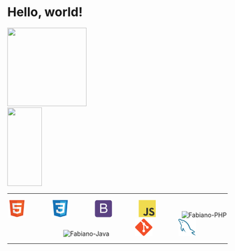 # Hello, world!
<div>
    <img height="180em" width="60%" src="https://github-readme-stats.vercel.app/api?username=fabianoomendes&theme=great-gatsby&show_icons=true">
    <img height="180em" width="39.5%" src="https://github-readme-stats.vercel.app/api/top-langs/?username=fabianoomendes&layout=compact&theme=great-gatsby&langs_count=16">
</div>
<hr>
<div align="center">   
    <img alt="Fabiano-HTML" width="40" height="40" src="https://github.com/devicons/devicon/blob/master/icons/html5/html5-original.svg">
    &nbsp;&nbsp;&nbsp;&nbsp;&nbsp;&nbsp;&nbsp;&nbsp;&nbsp;&nbsp;&nbsp;&nbsp;&nbsp;
    <img alt="Fabiano-CSS" width="40" height="40" src="https://github.com/devicons/devicon/blob/master/icons/css3/css3-original.svg">
    &nbsp;&nbsp;&nbsp;&nbsp;&nbsp;&nbsp;&nbsp;&nbsp;&nbsp;&nbsp;&nbsp;&nbsp;&nbsp;
    <img alt="Fabiano-Bootstrap" width="40" height="40" src="https://github.com/devicons/devicon/blob/master/icons/bootstrap/bootstrap-plain.svg">
    &nbsp;&nbsp;&nbsp;&nbsp;&nbsp;&nbsp;&nbsp;&nbsp;&nbsp;&nbsp;&nbsp;&nbsp;&nbsp;
    <img alt="Fabiano-JS" width="40" height="40" src="https://github.com/devicons/devicon/blob/master/icons/javascript/javascript-original.svg">
    &nbsp;&nbsp;&nbsp;&nbsp;&nbsp;&nbsp;&nbsp;&nbsp;&nbsp;&nbsp;&nbsp;&nbsp;&nbsp;
    <img alt="Fabiano-PHP" width="40" height="40" src="https://github.com/fabianoomendes/fabianoomendes/blob/main/icons/php.png">
    &nbsp;&nbsp;&nbsp;&nbsp;&nbsp;&nbsp;&nbsp;&nbsp;&nbsp;&nbsp;&nbsp;&nbsp;&nbsp;
    <img alt="Fabiano-Java" width="40" height="40" src="https://github.com/fabianoomendes/fabianoomendes/blob/main/icons/Java.png">
    &nbsp;&nbsp;&nbsp;&nbsp;&nbsp;&nbsp;&nbsp;&nbsp;&nbsp;&nbsp;&nbsp;&nbsp;&nbsp;
    <img alt="Fabiano-Git" width="40" height="40" src="https://github.com/devicons/devicon/blob/master/icons/git/git-plain.svg">
    &nbsp;&nbsp;&nbsp;&nbsp;&nbsp;&nbsp;&nbsp;&nbsp;&nbsp;&nbsp;&nbsp;&nbsp;&nbsp;
    <img alt="Fabiano-MySQL" width="40" height="40" src="https://github.com/devicons/devicon/blob/master/icons/mysql/mysql-original.svg">
</div>
<hr/>
